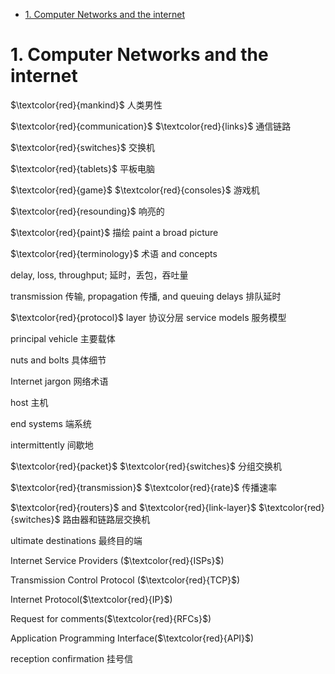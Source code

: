 <!-- TOC -->

- [1.  Computer Networks and the internet](#1--computer-networks-and-the-internet)

<!-- /TOC -->

# 1.  Computer Networks and the internet
$\textcolor{red}{mankind}$ 人类男性

$\textcolor{red}{communication}$ $\textcolor{red}{links}$ 通信链路

$\textcolor{red}{switches}$ 交换机

$\textcolor{red}{tablets}$ 平板电脑

$\textcolor{red}{game}$ $\textcolor{red}{consoles}$ 游戏机

$\textcolor{red}{resounding}$ 响亮的

$\textcolor{red}{paint}$ 描绘  paint a broad picture

$\textcolor{red}{terminology}$ 术语 and concepts

delay, loss, throughput; 延时，丢包，吞吐量

transmission 传输, propagation 传播, and queuing delays 排队延时

$\textcolor{red}{protocol}$ layer 协议分层 service models 服务模型

principal vehicle 主要载体

nuts and bolts 具体细节

Internet jargon 网络术语

host 主机

end systems 端系统

intermittently 间歇地

$\textcolor{red}{packet}$ $\textcolor{red}{switches}$ 分组交换机

$\textcolor{red}{transmission}$ $\textcolor{red}{rate}$ 传播速率

$\textcolor{red}{routers}$ and $\textcolor{red}{link-layer}$ $\textcolor{red}{switches}$ 路由器和链路层交换机

ultimate destinations 最终目的端

Internet Service Providers ($\textcolor{red}{ISPs}$)

Transmission Control Protocol ($\textcolor{red}{TCP}$)

Internet Protocol($\textcolor{red}{IP}$)

Request for comments($\textcolor{red}{RFCs}$)

Application Programming Interface($\textcolor{red}{API}$)

reception confirmation 挂号信

